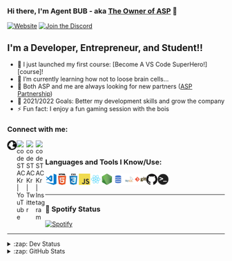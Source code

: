 ### Hi there, I'm Agent BUB - aka [The Owner of ASP][website] 👋

[![Website](https://img.shields.io/website?down_color=red&down_message=Offline&style=for-the-badge&up_color=brightgreen&up_message=Online&url=https%3A%2F%2Fagentsquad.org)](https://agentsquad.org)
[![Join the Discord](https://img.shields.io/discord/352577622103949312?label=Discord&style=for-the-badge)](https://discord.agentsquad.org)

## I'm a Developer, Entrepreneur, and Student!!

- 🔭 I just launched my first course: [Become A VS Code SuperHero!][course]!
- 🌱 I’m currently learning how not to loose brain cells...
- 👯 Both ASP and me are always looking for new partners ([ASP Partnership][asppartner])
- 🥅 2021/2022 Goals: Better my development skills and grow the company
- ⚡ Fun fact: I enjoy a fun gaming session with the bois

### Connect with me:

[<img align="left" alt="agentsquad.org" width="22px" src="https://raw.githubusercontent.com/iconic/open-iconic/master/svg/globe.svg" />][website]
[<img align="left" alt="codeSTACKr | YouTube" width="22px" src="https://cdn.jsdelivr.net/npm/simple-icons@v3/icons/youtube.svg" />][youtube]
[<img align="left" alt="codeSTACKr | Twitter" width="22px" src="https://cdn.jsdelivr.net/npm/simple-icons@v3/icons/twitter.svg" />][twitter]
[<img align="left" alt="codeSTACKr | Instagram" width="22px" src="https://cdn.jsdelivr.net/npm/simple-icons@v3/icons/instagram.svg" />][instagram]

<br />

### Languages and Tools I Know/Use:

<img align="left" alt="Visual Studio Code" width="26px" src="https://raw.githubusercontent.com/github/explore/80688e429a7d4ef2fca1e82350fe8e3517d3494d/topics/visual-studio-code/visual-studio-code.png" />
<img align="left" alt="HTML5" width="26px" src="https://raw.githubusercontent.com/github/explore/80688e429a7d4ef2fca1e82350fe8e3517d3494d/topics/html/html.png" />
<img align="left" alt="CSS3" width="26px" src="https://raw.githubusercontent.com/github/explore/80688e429a7d4ef2fca1e82350fe8e3517d3494d/topics/css/css.png" />
<img align="left" alt="JavaScript" width="26px" src="https://raw.githubusercontent.com/github/explore/80688e429a7d4ef2fca1e82350fe8e3517d3494d/topics/javascript/javascript.png" />
<img align="left" alt="React" width="26px" src="https://raw.githubusercontent.com/github/explore/80688e429a7d4ef2fca1e82350fe8e3517d3494d/topics/react/react.png" />
<img align="left" alt="Node.js" width="26px" src="https://raw.githubusercontent.com/github/explore/80688e429a7d4ef2fca1e82350fe8e3517d3494d/topics/nodejs/nodejs.png" />
<img align="left" alt="SQL" width="26px" src="https://raw.githubusercontent.com/github/explore/80688e429a7d4ef2fca1e82350fe8e3517d3494d/topics/sql/sql.png" />
<img align="left" alt="MySQL" width="26px" src="https://raw.githubusercontent.com/github/explore/80688e429a7d4ef2fca1e82350fe8e3517d3494d/topics/mysql/mysql.png" />
<img align="left" alt="Git" width="26px" src="https://raw.githubusercontent.com/github/explore/80688e429a7d4ef2fca1e82350fe8e3517d3494d/topics/git/git.png" />
<img align="left" alt="GitHub" width="26px" src="https://raw.githubusercontent.com/github/explore/78df643247d429f6cc873026c0622819ad797942/topics/github/github.png" />
<img align="left" alt="Terminal" width="26px" src="https://raw.githubusercontent.com/github/explore/80688e429a7d4ef2fca1e82350fe8e3517d3494d/topics/terminal/terminal.png" />

<br />
<br />

---

### 📕 Spotify Status

[![Spotify](https://AgentBUB.vercel.app/api/spotify)](https://open.spotify.com/user/zufvilhzm5tvfwsrr4bbvxkgj)

---

<details>
  <summary>:zap: Dev Status</summary>
  
<!--START_SECTION:waka-->
<!--END_SECTION:waka-->

</details>

<details>
  <summary>:zap: GitHub Stats</summary>

  <img align="left" alt="codeSTACKr's GitHub Stats" src="https://github-readme-stats.codestackr.vercel.app/api?username=codeSTACKr&show_icons=true&hide_border=true" />

</details>

[website]: https://agentsquad.org
[asppartner]: https://partners.agentsquad.org
[twitter]: https://twitter.com/Agent_BUB
[youtube]: https://www.youtube.com/AgentBUB
[instagram]: https://instagram.com/agentsquadproducts/
